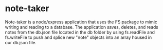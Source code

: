 # note-taker

Note-taker is a node/express application that uses the FS package to mimic writing and reading to a database. The application
saves, deletes, and reads notes from the db.json file located in the db folder by using fs.readFile and fs.writeFile to push and splice
new "note" objects into an array housed in our db.json file.



